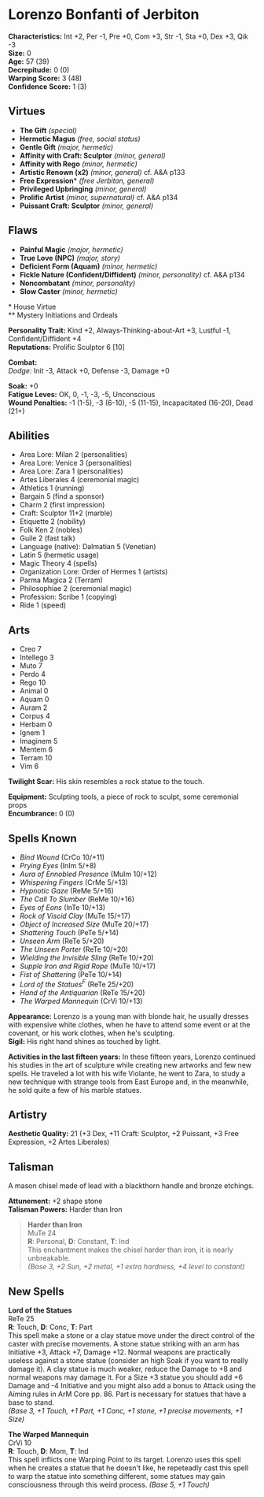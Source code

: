# Lorenzo Bonfanti of Jerbiton

**Characteristics:** Int +2, Per -1, Pre +0, Com +3, Str -1, Sta +0, Dex +3, Qik -3  
**Size:** 0  
**Age:** 57 (39)  
**Decrepitude:** 0 (0)  
**Warping Score:** 3 (48)  
**Confidence Score:** 1 (3)

## Virtues

- **The Gift** _(special)_
- **Hermetic Magus** _(free, social status)_
- **Gentle Gift** _(major, hermetic)_
- **Affinity with Craft: Sculptor** _(minor, general)_
- **Affinity with Rego** _(minor, hermetic)_
- **Artistic Renown (x2)** _(minor, general)_ cf. A&A p133
- **Free Expression**\* _(free Jerbiton, general)_
- **Privileged Upbringing** _(minor, general)_
- **Prolific Artist** _(minor, supernatural)_ cf. A&A p134
- **Puissant Craft: Sculptor** _(minor, general)_

## Flaws

- **Painful Magic** _(major, hermetic)_
- **True Love (NPC)** _(major, story)_
- **Deficient Form (Aquam)** _(minor, hermetic)_
- **Fickle Nature (Confident/Diffident)** _(minor, personality)_ cf. A&A p134
- **Noncombatant** _(minor, personality)_
- **Slow Caster** _(minor, hermetic)_

\* House Virtue  
** Mystery Initiations and Ordeals

**Personality Trait:** Kind +2, Always-Thinking-about-Art +3, Lustful -1, Confident/Diffident +4  
**Reputations:** Prolific Sculptor 6 [10]

**Combat:**  
*Dodge*: Init -3, Attack +0, Defense -3, Damage +0                                                                                                    

**Soak:** +0  
**Fatigue Leves:** OK, 0, -1, -3, -5, Unconscious  
**Wound Penalties:** -1 (1-5), -3 (6-10), -5 (11-15), Incapacitated (16-20), Dead (21+)

## Abilities

+ Area Lore: Milan 2 (personalities)
+ Area Lore: Venice 3 (personalities)
+ Area Lore: Zara 1 (personalities)
+ Artes Liberales 4 (ceremonial magic)
+ Athletics 1 (running)
+ Bargain 5 (find a sponsor)
+ Charm 2 (first impression)
+ Craft: Sculptor 11+2 (marble)
+ Etiquette 2 (nobility)
+ Folk Ken 2 (nobles)
+ Guile 2 (fast talk)
+ Language (native): Dalmatian 5 (Venetian)
+ Latin 5 (hermetic usage)
+ Magic Theory 4 (spells)
+ Organization Lore: Order of Hermes 1 (artists)
+ Parma Magica 2 (Terram)
+ Philosophiae 2 (ceremonial magic)
+ Profession: Scribe 1 (copying)
+ Ride 1 (speed)

## Arts

+ Creo 7
+ Intellego 3
+ Muto 7
+ Perdo 4
+ Rego 10
+ Animal 0
+ Aquam 0
+ Auram 2
+ Corpus 4
+ Herbam 0
+ Ignem 1
+ Imaginem 5
+ Mentem 6
+ Terram 10
+ Vim 6

**Twilight Scar:** His skin resembles a rock statue to the touch.  

**Equipment:** Sculpting tools, a piece of rock to sculpt, some ceremonial props  
**Encumbrance:** 0 (0)

## Spells Known

+ *Bind Wound* (CrCo 10/+11)
+ *Prying Eyes* (InIm 5/+8)
+ *Aura of Ennobled Presence* (MuIm 10/+12)
+ *Whispering Fingers* (CrMe 5/+13)
+ *Hypnotic Gaze* (ReMe 5/+16)
+ *The Call To Slumber* (ReMe 10/+16)
+ *Eyes of Eons* (InTe 10/+13)
+ *Rock of Viscid Clay* (MuTe 15/+17)
+ *Object of Increased Size* (MuTe 20/+17)
+ *Shattering Touch* (PeTe 5/+14)
+ *Unseen Arm* (ReTe 5/+20)
+ *The Unseen Porter* (ReTe 10/+20)
+ *Wielding the Invisible Sling* (ReTe 10/+20)
+ *Supple Iron and Rigid Rope* (MuTe 10/+17)
+ *Fist of Shattering* (PeTe 10/+14)
+ *Lord of the Statues<sup>F</sup>* (ReTe 25/+20)
+ *Hand of the Antiquarian* (ReTe 15/+20)
+ *The Warped Mannequin* (CrVi 10/+13)

**Appearance:** Lorenzo is a young man with blonde hair, he usually dresses with expensive white clothes, when he have to attend some event or at the covenant, or his work clothes, when he's sculpting.  
**Sigil:** His right hand shines as touched by light.

**Activities in the last fifteen years:** In these fifteen years, Lorenzo continued his studies in the art of sculpture while creating new artworks and few new spells. He traveled a lot with his wife Violante, he went to Zara, to study a new technique with strange tools from East Europe and, in the meanwhile, he sold quite a few of his marble statues.

## Artistry

**Aesthetic Quality:** 21 (+3 Dex, +11 Craft: Sculptor, +2 Puissant, +3 Free Expression, +2 Artes Liberales)

## Talisman

A mason chisel made of lead with a blackthorn handle and bronze etchings.

**Attunement:** +2 shape stone  
**Talisman Powers:** Harder than Iron  

>**Harder than Iron**  
MuTe 24  
**R**: Personal, **D**: Constant, **T**: Ind  
This enchantment makes the chisel harder than iron, it is nearly unbreakable.  
*(Base 3, +2 Sun, +2 metal, +1 extra hardness, +4 level to constant)*

## New Spells

**Lord of the Statues**  
ReTe 25  
**R**: Touch, **D**: Conc, **T**: Part  
This spell  make a stone or a clay statue move under the direct control of the caster with precise movements. A stone statue striking with an arm has Initiative +3, Attack +7, Damage +12. Normal weapons are practically useless against a stone statue (consider an high Soak if you want to really damage it). A clay statue is much weaker, reduce the Damage to +8 and normal weapons may damage it. For a Size +3 statue you should add +6 Damage and -4 Initiative and you might also add a bonus to Attack using the Aiming rules in ArM Core pp. 86. Part is necessary for statues that have a base to stand.  
*(Base 3, +1 Touch, +1 Part, +1 Conc, +1 stone, +1 precise movements, +1 Size)*

**The Warped Mannequin**  
CrVi 10  
**R**: Touch, **D**: Mom, **T**: Ind  
This spell inflicts one Warping Point to its target. Lorenzo uses this spell when he creates a statue that he doesn't like, he repeteadly cast this spell to warp the statue into something different, some statues may gain consciousness through this weird process.
*(Base 5, +1 Touch)*
